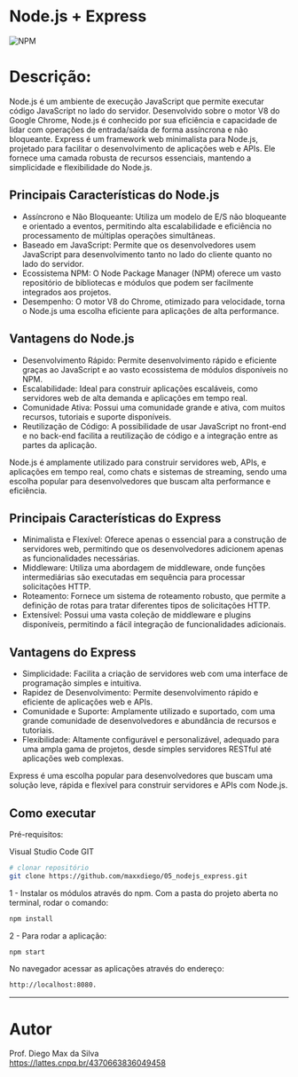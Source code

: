 # Node.js + Express
![NPM](https://img.shields.io/npm/l/react)

# Descrição:

Node.js é um ambiente de execução JavaScript que permite executar código JavaScript no lado do servidor. Desenvolvido sobre o motor V8 do Google Chrome, Node.js é conhecido por sua eficiência e capacidade de lidar com operações de entrada/saída de forma assíncrona e não bloqueante. Express é um framework web minimalista para Node.js, projetado para facilitar o desenvolvimento de aplicações web e APIs. Ele fornece uma camada robusta de recursos essenciais, mantendo a simplicidade e flexibilidade do Node.js.

## Principais Características do Node.js
- Assíncrono e Não Bloqueante: Utiliza um modelo de E/S não bloqueante e orientado a eventos, permitindo alta escalabilidade e eficiência no processamento de múltiplas operações simultâneas.
- Baseado em JavaScript: Permite que os desenvolvedores usem JavaScript para desenvolvimento tanto no lado do cliente quanto no lado do servidor.
- Ecossistema NPM: O Node Package Manager (NPM) oferece um vasto repositório de bibliotecas e módulos que podem ser facilmente integrados aos projetos.
- Desempenho: O motor V8 do Chrome, otimizado para velocidade, torna o Node.js uma escolha eficiente para aplicações de alta performance.

## Vantagens do Node.js
- Desenvolvimento Rápido: Permite desenvolvimento rápido e eficiente graças ao JavaScript e ao vasto ecossistema de módulos disponíveis no NPM.
- Escalabilidade: Ideal para construir aplicações escaláveis, como servidores web de alta demanda e aplicações em tempo real.
- Comunidade Ativa: Possui uma comunidade grande e ativa, com muitos recursos, tutoriais e suporte disponíveis.
- Reutilização de Código: A possibilidade de usar JavaScript no front-end e no back-end facilita a reutilização de código e a integração entre as partes da aplicação.

Node.js é amplamente utilizado para construir servidores web, APIs, e aplicações em tempo real, como chats e sistemas de streaming, sendo uma escolha popular para desenvolvedores que buscam alta performance e eficiência.

## Principais Características do Express
- Minimalista e Flexível: Oferece apenas o essencial para a construção de servidores web, permitindo que os desenvolvedores adicionem apenas as funcionalidades necessárias.
- Middleware: Utiliza uma abordagem de middleware, onde funções intermediárias são executadas em sequência para processar solicitações HTTP.
- Roteamento: Fornece um sistema de roteamento robusto, que permite a definição de rotas para tratar diferentes tipos de solicitações HTTP.
- Extensível: Possui uma vasta coleção de middleware e plugins disponíveis, permitindo a fácil integração de funcionalidades adicionais.

## Vantagens do Express
- Simplicidade: Facilita a criação de servidores web com uma interface de programação simples e intuitiva.
- Rapidez de Desenvolvimento: Permite desenvolvimento rápido e eficiente de aplicações web e APIs.
- Comunidade e Suporte: Amplamente utilizado e suportado, com uma grande comunidade de desenvolvedores e abundância de recursos e tutoriais.
- Flexibilidade: Altamente configurável e personalizável, adequado para uma ampla gama de projetos, desde simples servidores RESTful até aplicações web complexas.

Express é uma escolha popular para desenvolvedores que buscam uma solução leve, rápida e flexível para construir servidores e APIs com Node.js.

## Como executar

Pré-requisitos:

Visual Studio Code
GIT

```bash
# clonar repositório
git clone https://github.com/maxxdiego/05_nodejs_express.git
```

1 - Instalar os módulos através do npm. Com a pasta do projeto aberta no terminal, rodar o comando:
```bash
npm install

```

2 - Para rodar a aplicação:
```bash
npm start
```
No navegador acessar as aplicações através do endereço:

```bash
http://localhost:8080.
```

<hr>

# Autor

Prof. Diego Max da Silva<br>
https://lattes.cnpq.br/4370663836049458
